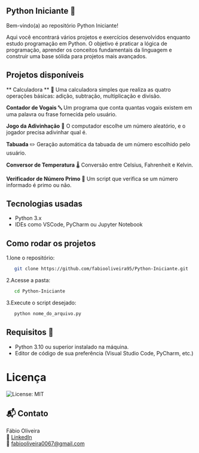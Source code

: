 ## Python Iniciante 🚀

Bem-vindo(a) ao repositório Python Iniciante!

Aqui você encontrará vários projetos e exercícios desenvolvidos enquanto estudo programação em Python. O objetivo é praticar a lógica de programação, aprender os conceitos fundamentais da linguagem e construir uma base sólida para projetos mais avançados.


## Projetos disponíveis

** Calculadora **  🧮
Uma calculadora simples que realiza as quatro operações básicas: adição, subtração, multiplicação e divisão.

**Contador de Vogais** 🔤
Um programa que conta quantas vogais existem em uma palavra ou frase fornecida pelo usuário.

**Jogo da Adivinhação** 🎯
O computador escolhe um número aleatório, e o jogador precisa adivinhar qual é.

**Tabuada** ✏️
Geração automática da tabuada de um número escolhido pelo usuário.

**Conversor de Temperatura** 🌡️
Conversão entre Celsius, Fahrenheit e Kelvin.

**Verificador de Número Primo** 🔎
Um script que verifica se um número informado é primo ou não.

## Tecnologias usadas

* Python 3.x
* IDEs como VSCode, PyCharm ou Jupyter Notebook

## Como rodar os projetos

1.lone o repositório:
```bash
   git clone https://github.com/fabiooliveira95/Python-Iniciante.git
```

2.Acesse a pasta:
```bash
   cd Python-Iniciante
```

3.Execute o script desejado:
```bash
   python nome_do_arquivo.py
```

## Requisitos 🧰
*  Python 3.10 ou superior instalado na máquina.
*  Editor de código de sua preferência (Visual Studio Code, PyCharm, etc.)

# Licença
![License: MIT](https://img.shields.io/badge/License-MIT-yellow.svg)


## 📬 Contato

Fábio Oliveira  
🔗 [LinkedIn](https://www.linkedin.com/in/fabio-oliveira-araujo-cientista/)  
📧 fabiooliveira0067@gmail.com
